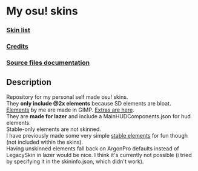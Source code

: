 # My osu! skins
### [Skin list](skins.md)
### [Credits](credits.md)
### [Source files documentation](source.md)
## Description
Repository for my personal self made osu! skins.<br>
They **only include @2x elements** because SD elements are bloat.<br>
[Elements](source) by me are made in GIMP. [Extras are here](extras).<br>
They are **made for lazer** and include a MainHUDComponents.json for hud elements. <br>
Stable-only elements are not skinned.<br>
I have previously made some very simple [stable elements](stable-elements) for fun though (not included within the skins).<br>
Having unskinned elements fall back on ArgonPro defaults instead of LegacySkin in lazer would be nice. I think it's currently not possible (i tried by specifying it in the skininfo.json, which didn't work).<br>
